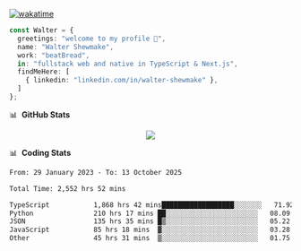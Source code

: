 [![wakatime](https://wakatime.com/badge/user/633611a5-2410-4a66-96ad-ce6a6df384d0.svg)](https://wakatime.com/@633611a5-2410-4a66-96ad-ce6a6df384d0)

```ts
const Walter = {
  greetings: "welcome to my profile 👋",
  name: "Walter Shewmake",
  work: "beatBread",
  in: "fullstack web and native in TypeScript & Next.js",
  findMeHere: [
    { linkedin: "linkedin.com/in/walter-shewmake" },
  ]
};
```

📊 &nbsp;**GitHub Stats**

<p align="center">
<img src="https://streak-stats.demolab.com?user=waltershewmake&theme=monokai&short_numbers=true)](https://git.io/streak-stats" />
</p>

📊 &nbsp;**Coding Stats**

<!--![Wwakatime stats](https://github-readme-stats.vercel.app/api/wakatime?username=waltershewmake&hide_title=true&hide_border=true&langs_count=5&bg_color=00000000&text_color=777)-->


<!--START_SECTION:waka-->

```txt
From: 29 January 2023 - To: 13 October 2025

Total Time: 2,552 hrs 52 mins

TypeScript           1,868 hrs 42 mins██████████████████░░░░░░░   71.92 %
Python               210 hrs 17 mins ██░░░░░░░░░░░░░░░░░░░░░░░   08.09 %
JSON                 135 hrs 35 mins █▒░░░░░░░░░░░░░░░░░░░░░░░   05.22 %
JavaScript           85 hrs 18 mins  ▓░░░░░░░░░░░░░░░░░░░░░░░░   03.28 %
Other                45 hrs 31 mins  ▒░░░░░░░░░░░░░░░░░░░░░░░░   01.75 %
```

<!--END_SECTION:waka-->
